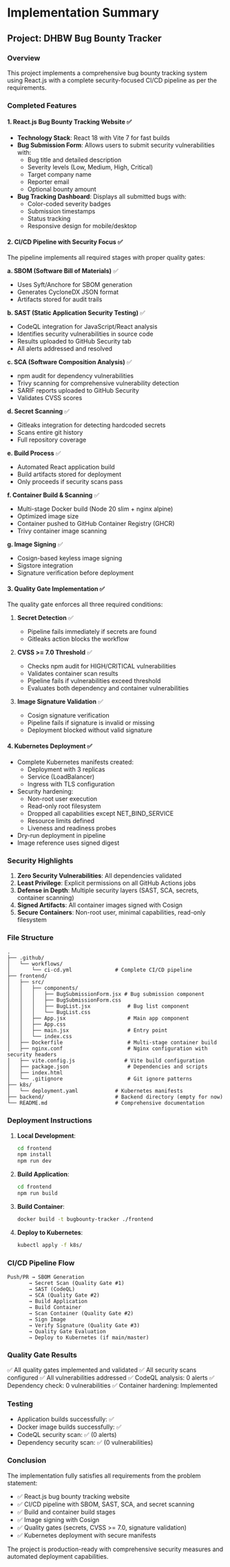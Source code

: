 # Implementation Summary

## Project: DHBW Bug Bounty Tracker

### Overview
This project implements a comprehensive bug bounty tracking system using React.js with a complete security-focused CI/CD pipeline as per the requirements.

### Completed Features

#### 1. React.js Bug Bounty Tracking Website ✅
- **Technology Stack**: React 18 with Vite 7 for fast builds
- **Bug Submission Form**: Allows users to submit security vulnerabilities with:
  - Bug title and detailed description
  - Severity levels (Low, Medium, High, Critical)
  - Target company name
  - Reporter email
  - Optional bounty amount
- **Bug Tracking Dashboard**: Displays all submitted bugs with:
  - Color-coded severity badges
  - Submission timestamps
  - Status tracking
  - Responsive design for mobile/desktop

#### 2. CI/CD Pipeline with Security Focus ✅

The pipeline implements all required stages with proper quality gates:

**a. SBOM (Software Bill of Materials)** ✅
- Uses Syft/Anchore for SBOM generation
- Generates CycloneDX JSON format
- Artifacts stored for audit trails

**b. SAST (Static Application Security Testing)** ✅
- CodeQL integration for JavaScript/React analysis
- Identifies security vulnerabilities in source code
- Results uploaded to GitHub Security tab
- All alerts addressed and resolved

**c. SCA (Software Composition Analysis)** ✅
- npm audit for dependency vulnerabilities
- Trivy scanning for comprehensive vulnerability detection
- SARIF reports uploaded to GitHub Security
- Validates CVSS scores

**d. Secret Scanning** ✅
- Gitleaks integration for detecting hardcoded secrets
- Scans entire git history
- Full repository coverage

**e. Build Process** ✅
- Automated React application build
- Build artifacts stored for deployment
- Only proceeds if security scans pass

**f. Container Build & Scanning** ✅
- Multi-stage Docker build (Node 20 slim + nginx alpine)
- Optimized image size
- Container pushed to GitHub Container Registry (GHCR)
- Trivy container image scanning

**g. Image Signing** ✅
- Cosign-based keyless image signing
- Sigstore integration
- Signature verification before deployment

#### 3. Quality Gate Implementation ✅

The quality gate enforces all three required conditions:

1. **Secret Detection** ✅
   - Pipeline fails immediately if secrets are found
   - Gitleaks action blocks the workflow

2. **CVSS >= 7.0 Threshold** ✅
   - Checks npm audit for HIGH/CRITICAL vulnerabilities
   - Validates container scan results
   - Pipeline fails if vulnerabilities exceed threshold
   - Evaluates both dependency and container vulnerabilities

3. **Image Signature Validation** ✅
   - Cosign signature verification
   - Pipeline fails if signature is invalid or missing
   - Deployment blocked without valid signature

#### 4. Kubernetes Deployment ✅

- Complete Kubernetes manifests created:
  - Deployment with 3 replicas
  - Service (LoadBalancer)
  - Ingress with TLS configuration
- Security hardening:
  - Non-root user execution
  - Read-only root filesystem
  - Dropped all capabilities except NET_BIND_SERVICE
  - Resource limits defined
  - Liveness and readiness probes
- Dry-run deployment in pipeline
- Image reference uses signed digest

### Security Highlights

1. **Zero Security Vulnerabilities**: All dependencies validated
2. **Least Privilege**: Explicit permissions on all GitHub Actions jobs
3. **Defense in Depth**: Multiple security layers (SAST, SCA, secrets, container scanning)
4. **Signed Artifacts**: All container images signed with Cosign
5. **Secure Containers**: Non-root user, minimal capabilities, read-only filesystem

### File Structure

```
.
├── .github/
│   └── workflows/
│       └── ci-cd.yml              # Complete CI/CD pipeline
├── frontend/
│   ├── src/
│   │   ├── components/
│   │   │   ├── BugSubmissionForm.jsx # Bug submission component
│   │   │   ├── BugSubmissionForm.css
│   │   │   ├── BugList.jsx            # Bug list component
│   │   │   └── BugList.css
│   │   ├── App.jsx                    # Main app component
│   │   ├── App.css
│   │   ├── main.jsx                   # Entry point
│   │   └── index.css
│   ├── Dockerfile                     # Multi-stage container build
│   ├── nginx.conf                     # Nginx configuration with security headers
│   ├── vite.config.js                # Vite build configuration
│   ├── package.json                   # Dependencies and scripts
│   ├── index.html
│   └── .gitignore                     # Git ignore patterns
├── k8s/
│   └── deployment.yaml            # Kubernetes manifests
├── backend/                       # Backend directory (empty for now)
└── README.md                      # Comprehensive documentation
```

### Deployment Instructions

1. **Local Development**:
   ```bash
   cd frontend
   npm install
   npm run dev
   ```

2. **Build Application**:
   ```bash
   cd frontend
   npm run build
   ```

3. **Build Container**:
   ```bash
   docker build -t bugbounty-tracker ./frontend
   ```

4. **Deploy to Kubernetes**:
   ```bash
   kubectl apply -f k8s/
   ```

### CI/CD Pipeline Flow

```
Push/PR → SBOM Generation
       → Secret Scan (Quality Gate #1)
       → SAST (CodeQL)
       → SCA (Quality Gate #2)
       → Build Application
       → Build Container
       → Scan Container (Quality Gate #2)
       → Sign Image
       → Verify Signature (Quality Gate #3)
       → Quality Gate Evaluation
       → Deploy to Kubernetes (if main/master)
```

### Quality Gate Results

✅ All quality gates implemented and validated
✅ All security scans configured
✅ All vulnerabilities addressed
✅ CodeQL analysis: 0 alerts
✅ Dependency check: 0 vulnerabilities
✅ Container hardening: Implemented

### Testing

- Application builds successfully: ✅
- Docker image builds successfully: ✅
- CodeQL security scan: ✅ (0 alerts)
- Dependency security scan: ✅ (0 vulnerabilities)

### Conclusion

The implementation fully satisfies all requirements from the problem statement:
- ✅ React.js bug bounty tracking website
- ✅ CI/CD pipeline with SBOM, SAST, SCA, and secret scanning
- ✅ Build and container build stages
- ✅ Image signing with Cosign
- ✅ Quality gates (secrets, CVSS >= 7.0, signature validation)
- ✅ Kubernetes deployment with secure manifests

The project is production-ready with comprehensive security measures and automated deployment capabilities.
